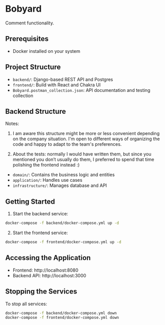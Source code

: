 # Bobyard

Comment functionality. 

## Prerequisites

- Docker installed on your system

## Project Structure

- `backend/`: Django-based REST API and Postgres
- `frontend/`: Build with React and Chakra UI
- `Bobyard.postman_collection.json`: API documentation and testing collection

## Backend Structure

Notes: 
1. I am aware this structure might be more or less convenient depending on the company situation. I'm open to different ways of organizing the code and happy to adapt to the team's preferences.

2. About the tests: normally I would have written them, but since you mentioned you don’t usually do them, I preferred to spend that time polishing the frontend instead :)

- `domain/`: Contains the business logic and entities
- `application/`: Handles use cases 
- `infrastructure/`: Manages database and API


## Getting Started

1. Start the backend service:
```bash
docker-compose -f backend/docker-compose.yml up -d
```

2. Start the frontend service:
```bash
docker-compose -f frontend/docker-compose.yml up -d
```

## Accessing the Application

- Frontend: http://localhost:8080
- Backend API: http://localhost:3000

## Stopping the Services

To stop all services:
```bash
docker-compose -f backend/docker-compose.yml down
docker-compose -f frontend/docker-compose.yml down
```

